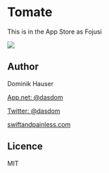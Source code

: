 # Tomate
This is in the App Store as Fojusi

![](https://raw.githubusercontent.com/dasdom/Tomate/master/what.gif)

## Author

Dominik Hauser

[App.net: @dasdom](https://alpha.app.net/dasdom)

[Twitter: @dasdom](https://twitter.com/dasdom)

[swiftandpainless.com](http://swiftandpainless.com)

## Licence

MIT
